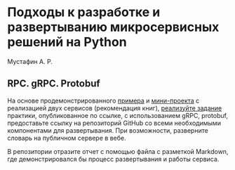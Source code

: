 # Подходы к разработке и развертыванию микросервисных решений на Python
Мустафин А. Р.
## RPC. gRPC. Protobuf

На основе продемонстрированного [примера](https://colab.research.google.com/drive/1ebY2plg9D_QupFdHVBtVqQXO7XpWy7At?usp=sharing) и [мини-проекта](https://github.com/nzhukov/grpc_lib_rec_demo) с реализацией двух сервисов (рекомендация книг), [реализуйте задание](https://kodaktor.ru/g/itmo_technopr3) практики, опубликованное по ссылке, с использованием gRPC, protobuf, предоставьте ссылку на репозиторий GitHub со всеми необходимыми компонентами для развертывания. При возможности, разверните словарь на публичном сервере в вебе. 

В репозитории отразите отчет с помощью файла с разметкой Markdown, где демонстрировался бы процесс развертывания и работы сервиса.